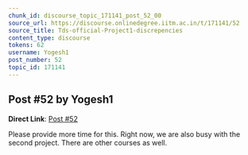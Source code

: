 ```yaml
---
chunk_id: discourse_topic_171141_post_52_00
source_url: https://discourse.onlinedegree.iitm.ac.in/t/171141/52
source_title: Tds-official-Project1-discrepencies
content_type: discourse
tokens: 62
username: Yogesh1
post_number: 52
topic_id: 171141
---
```


## Post #52 by Yogesh1

**Direct Link**: [Post #52](https://discourse.onlinedegree.iitm.ac.in/t/171141/52)

Please provide more time for this. Right now, we are also busy with the second project. There are other courses as well.
